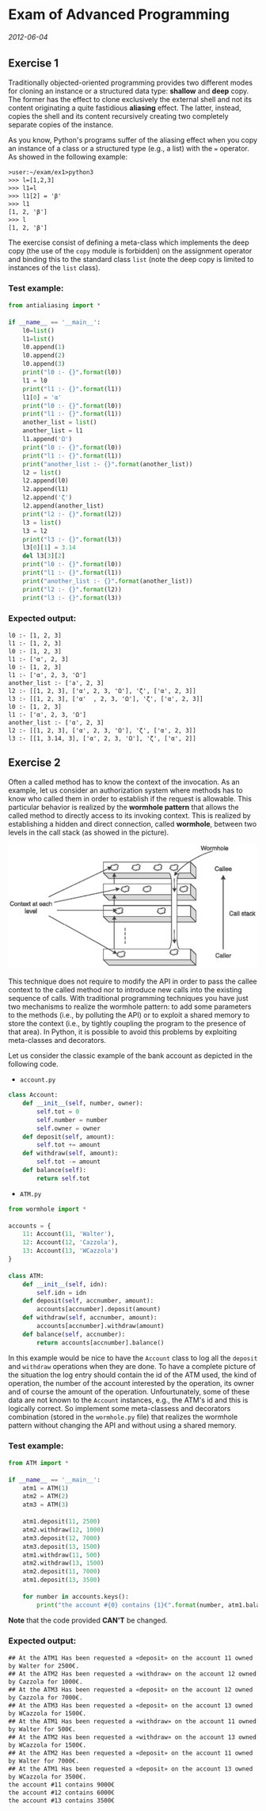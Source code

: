 # Exam of Advanced Programming

###### 2012-06-04

## Exercise 1

Traditionally objected-oriented programming provides two different modes for cloning an instance or a structured data type: **shallow** and **deep** copy. The former has the effect to clone exclusively the external shell and not its content originating a quite fastidious **aliasing** effect. The latter, instead, copies the shell and its content recursively creating two completely separate copies of the instance.

As you know, Python's programs suffer of the aliasing effect when you copy an instance of a class or a structured type (e.g., a list) with the `=` operator. As showed in the following example:

```
>user:~/exam/ex1>python3
>>> l=[1,2,3]
>>> l1=l
>>> l1[2] = 'β'
>>> l1
[1, 2, 'β']
>>> l
[1, 2, 'β']
```

The exercise consist of defining a meta-class which implements the deep copy (the use of the `copy` module is forbidden) on the assignment operator and binding this to the standard class `list` (note the deep copy is limited to instances of the `list` class).

### Test example:

```py
from antialiasing import *

if __name__ == '__main__':
    l0=list()
    l1=list()
    l0.append(1)
    l0.append(2)
    l0.append(3)
    print("l0 :- {}".format(l0))
    l1 = l0
    print("l1 :- {}".format(l1))
    l1[0] = 'α'
    print("l0 :- {}".format(l0))
    print("l1 :- {}".format(l1))
    another_list = list()
    another_list = l1
    l1.append('Ω')
    print("l0 :- {}".format(l0))
    print("l1 :- {}".format(l1))
    print("another_list :- {}".format(another_list))
    l2 = list()
    l2.append(l0)
    l2.append(l1)
    l2.append('ζ')
    l2.append(another_list)
    print("l2 :- {}".format(l2))
    l3 = list()
    l3 = l2
    print("l3 :- {}".format(l3))
    l3[0][1] = 3.14
    del l3[3][2]
    print("l0 :- {}".format(l0))
    print("l1 :- {}".format(l1))
    print("another_list :- {}".format(another_list))
    print("l2 :- {}".format(l2))
    print("l3 :- {}".format(l3))
```

### Expected output:

```
l0 :- [1, 2, 3]
l1 :- [1, 2, 3]
l0 :- [1, 2, 3]
l1 :- ['α', 2, 3]
l0 :- [1, 2, 3]
l1 :- ['α', 2, 3, 'Ω']
another_list :- ['a', 2, 3]
l2 :- [[1, 2, 3], ['α', 2, 3, 'Ω'], 'ζ', ['α', 2, 3]]
l3 :- [[1, 2, 3], ['α'  , 2, 3, 'Ω'], 'ζ', ['α', 2, 3]]
l0 :- [1, 2, 3]
l1 :- ['α', 2, 3, 'Ω']
another_list :- ['α', 2, 3]
l2 :- [[1, 2, 3], ['α', 2, 3, 'Ω'], 'ζ', ['α', 2, 3]]
l3 :- [[1, 3.14, 3], ['α', 2, 3, 'Ω'], 'ζ', ['α', 2]]
```

## Exercise 2

Often a called method has to know the context of the invocation. As an example, let us consider an authorization system where methods has to know who called them in order to establish if the request is allowable. This particular behavior is realized by the **wormhole pattern** that allows the called method to directly access to its invoking context. This is realized by establishing a hidden and direct connection, called **wormhole**, between two levels in the call stack (as showed in the picture).

![Worhole pattern](wormhole.png)

This technique does not require to modify the API in order to pass the callee context to the called method nor to introduce new calls into the existing sequence of calls. With traditional programming techniques you have just two mechanisms to realize the wormhole pattern: to add some parameters to the methods (i.e., by polluting the API) or to exploit a shared memory to store the context (i.e., by tightly coupling the program to the presence of that area). In Python, it is possible to avoid this problems by exploiting meta-classes and decorators.

Let us consider the classic example of the bank account as depicted in the following code.

- `account.py`

```py
class Account:
    def __init__(self, number, owner):
        self.tot = 0
        self.number = number
        self.owner = owner
    def deposit(self, amount):
        self.tot += amount
    def withdraw(self, amount):
        self.tot -= amount
    def balance(self):
        return self.tot
```

- `ATM.py`

```py
from wormhole import *

accounts = {
    11: Account(11, 'Walter'),
    12: Account(12, 'Cazzola'),
    13: Account(13, 'WCazzola')
}

class ATM:
    def __init__(self, idn):
        self.idn = idn
    def deposit(self, accnumber, amount):
        accounts[accnumber].deposit(amount)
    def withdraw(self, accnumber, amount):
        accounts[accnumber].withdraw(amount)
    def balance(self, accnumber):
        return accounts[accnumber].balance()
```

In this example would be nice to have the `Account` class to log all the `deposit` and `withdraw` operations when they are done. To have a complete picture of the situation the log entry should contain the id of the ATM used, the kind of operation, the number of the account interested by the operation, its owner and of course the amount of the operation. Unfourtunately, some of these data are not known to the `Account` instances, e.g., the ATM's id and this is logically correct. So implement some meta-classess and decorators combination (stored in the `wormhole.py` file) that realizes the wormhole pattern without changing the API and without using a shared memory.

### Test example:

```py
from ATM import *

if __name__ == '__main__':
    atm1 = ATM(1)
    atm2 = ATM(2)
    atm3 = ATM(3)
    
    atm1.deposit(11, 2500)
    atm2.withdraw(12, 1000)
    atm3.deposit(12, 7000)
    atm3.deposit(13, 1500)
    atm1.withdraw(11, 500)
    atm2.withdraw(13, 1500)
    atm2.deposit(11, 7000)
    atm1.deposit(13, 3500)

    for number in accounts.keys():
        print("the account #{0} contains {1}€".format(number, atm1.balance(number)))
```

**Note** that the code provided **CAN'T** be changed.

### Expected output:

```
## At the ATM1 Has been requested a «deposit» on the account 11 owned by Walter for 2500€.
## At the ATM2 Has been requested a «withdraw» on the account 12 owned by Cazzola for 1000€.     
## At the ATM3 Has been requested a «deposit» on the account 12 owned by Cazzola for 7000€.      
## At the ATM3 Has been requested a «deposit» on the account 13 owned by WCazzola for 1500€.     
## At the ATM1 Has been requested a «withdraw» on the account 11 owned by Walter for 500€.       
## At the ATM2 Has been requested a «withdraw» on the account 13 owned by WCazzola for 1500€.    
## At the ATM2 Has been requested a «deposit» on the account 11 owned by Walter for 7000€.       
## At the ATM1 Has been requested a «deposit» on the account 13 owned by WCazzola for 3500€.     
the account #11 contains 9000€
the account #12 contains 6000€
the account #13 contains 3500€
```